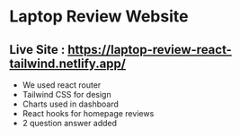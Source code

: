 # Laptop Review Website

## Live Site : https://laptop-review-react-tailwind.netlify.app/
* We used react router
* Tailwind CSS for design
* Charts used in dashboard
* React hooks for homepage reviews
* 2 question answer added
